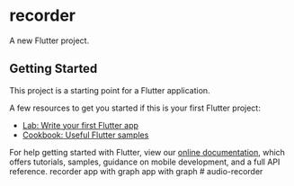 # recorder

A new Flutter project.

## Getting Started

This project is a starting point for a Flutter application.

A few resources to get you started if this is your first Flutter project:

- [Lab: Write your first Flutter app](https://flutter.dev/docs/get-started/codelab)
- [Cookbook: Useful Flutter samples](https://flutter.dev/docs/cookbook)

For help getting started with Flutter, view our
[online documentation](https://flutter.dev/docs), which offers tutorials,
samples, guidance on mobile development, and a full API reference.
r e c o r d e r  
 a p p   w i t h   g r a p h  
 a p p   w i t h   g r a p h  
 #   a u d i o - r e c o r d e r  
 